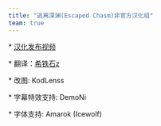 ```yaml
---
title: "逃离深渊(Escaped Chasm)非官方汉化组"
team: true
---
```

\* [汉化发布视频](https://www.bilibili.com/video/BV1oU4y1D72h)

\* 翻译：[希铁石z](https://space.bilibili.com/470552417)

\* 改图: KodLenss

\* 字幕特效支持: DemoNi

\* 字体支持: Amarok (Icewolf)
